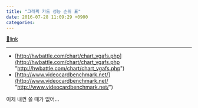 ```yaml
---
title: "그래픽 카드 성능 순위 표"
date: 2016-07-28 11:09:29 +0900
categories: 
---
```

[🔗link](http://www.mins01.com/mh/tech/read/1025)
***


- [http://hwbattle.com/chart/chart_vgafs.php](http://hwbattle.com/chart/chart_vgafs.php "http://hwbattle.com/chart/chart_vgafs.php")
- [http://www.videocardbenchmark.net/](http://www.videocardbenchmark.net/ "http://www.videocardbenchmark.net/")

  


이제 내껀 쓸 때가 없어...


